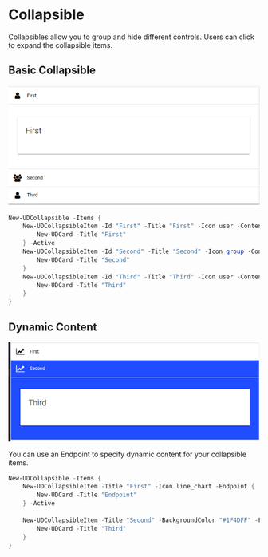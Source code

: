 # Collapsible

Collapsibles allow you to group and hide different controls. Users can click to expand the collapsible items. 

## Basic Collapsible

![](./images/collapsible-basic.png)

```powershell
New-UDCollapsible -Items {
    New-UDCollapsibleItem -Id "First" -Title "First" -Icon user -Content {
        New-UDCard -Title "First"
    } -Active
    New-UDCollapsibleItem -Id "Second" -Title "Second" -Icon group -Content {
        New-UDCard -Title "Second"
    }
    New-UDCollapsibleItem -Id "Third" -Title "Third" -Icon user -Content {
        New-UDCard -Title "Third"
    }
}
```

## Dynamic Content 

![](./images/collapsible-endpoint.png)

You can use an Endpoint to specify dynamic content for your collapsible items. 

```powershell
New-UDCollapsible -Items {
    New-UDCollapsibleItem -Title "First" -Icon line_chart -Endpoint {
        New-UDCard -Title "Endpoint"
    } -Active

    New-UDCollapsibleItem -Title "Second" -BackgroundColor "#1F4DFF" -FontColor "white" -Icon line_chart -Content  {
        New-UDCard -Title "Third"
    } 
}

```
